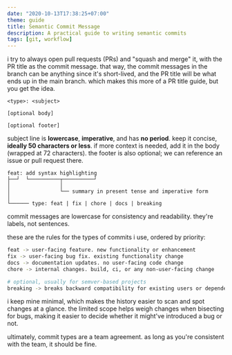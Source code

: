 ```yaml
---
date: "2020-10-13T17:38:25+07:00"
theme: guide
title: Semantic Commit Message
description: A practical guide to writing semantic commits
tags: [git, workflow]
---
```


i try to always open pull requests (PRs) and "squash and merge" it, with the PR title as the commit message. that way, the commit messages in the branch can be anything since it's short-lived, and the PR title will be what ends up in the main branch. which makes this more of a PR title guide, but you get the idea.

```
<type>: <subject>

[optional body]

[optional footer]
```

subject line is **lowercase**, **imperative**, and has **no period**. keep it concise, **ideally 50 characters or less**. if more context is needed, add it in the body (wrapped at 72 characters). the footer is also optional; we can reference an issue or pull request there.

```
feat: add syntax highlighting
├──┘  └──────────┬──────────┘
│                │
│                └── summary in present tense and imperative form
│
└────── type: feat | fix | chore | docs | breaking
```

commit messages are lowercase for consistency and readability. they're labels, not sentences.

these are the rules for the types of commits i use, ordered by priority:

```bash
feat -> user-facing feature. new functionality or enhancement
fix -> user-facing bug fix. existing functionality change
docs -> documentation updates. no user-facing code change
chore -> internal changes. build, ci, or any non-user-facing change

# optional, usually for semver-based projects
breaking -> breaks backward compatibility for existing users or dependents
```

i keep mine minimal, which makes the history easier to scan and spot changes at a glance. the limited scope helps weigh changes when bisecting for bugs, making it easier to decide whether it might've introduced a bug or not.

ultimately, commit types are a team agreement. as long as you're consistent with the team, it should be fine.
